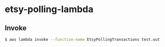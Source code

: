 # etsy-polling-lambda

## Invoke

```sh
$ aws lambda invoke --function-name EtsyPollingTransactions test.out
```